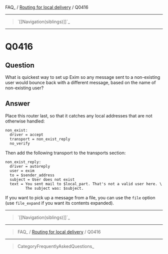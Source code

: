 FAQ\_ / [Routing for local delivery](FAQ/Routing_for_local_delivery) /
Q0416

* * * * *

> \`[[Navigation(siblings)]]\`\_

* * * * *

Q0416
=====

Question
--------

What is quickest way to set up Exim so any message sent to a
non-existing user would bounce back with a different message, based on
the name of non-existing user?

Answer
------

Place this router last, so that it catches any local addresses that are
not otherwise handled:

    non_exist:
      driver = accept
      transport = non_exist_reply
      no_verify

Then add the following transport to the transports section:

    non_exist_reply:
      driver = autoreply
      user = exim
      to = $sender_address
      subject = User does not exist
      text = You sent mail to $local_part. That's not a valid user here. \
             The subject was: $subject.

If you want to pick up a message from a file, you can use the `file`
option (use `file_expand` if you want its contents expanded).

* * * * *

> \`[[Navigation(siblings)]]\`\_

* * * * *

> FAQ\_ / [Routing for local delivery](FAQ/Routing_for_local_delivery) /
> Q0416

* * * * *

> CategoryFrequentlyAskedQuestions\_
